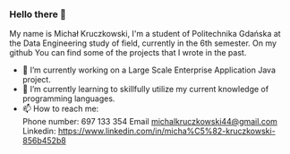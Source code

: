 ### Hello there 👋

My name is Michał Kruczkowski, I'm a student of Politechnika Gdańska at the Data Engineering study of field, currently in the 6th semester. On my github You can find some of the projects that I wrote in the past. 

- 🔭 I’m currently working on a Large Scale Enterprise Application Java project.
- 🌱 I’m currently learning to skillfully utilize my current knowledge of programming languages.
- 📫 How to reach me:  
    Phone number: 697 133 354
    Email michalkruczkowski44@gmail.com
    Linkedin: https://www.linkedin.com/in/micha%C5%82-kruczkowski-856b452b8


